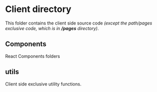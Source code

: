 # Client directory

This folder contains the client side source code _(except the path/pages exclusive code, which is in **/pages** directory)_.

## Components

React Components folders

## utils

Client side exclusive utility functions.
